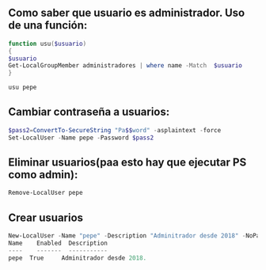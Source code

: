 ## Como saber que usuario es administrador. Uso de una función:
```powershell
function usu($usuario)
{
$usuario
Get-LocalGroupMember administradores | where name -Match  $usuario
}

usu pepe
```
## Cambiar contraseña a usuarios:

```powershell
$pass2=ConvertTo-SecureString "Pa$$word" -asplaintext -force
Set-LocalUser -Name pepe -Password $pass2

```
## Eliminar usuarios(paa esto hay que ejecutar PS como admin):
```powershell 
Remove-LocalUser pepe

```

## Crear usuarios
```powershell
New-LocalUser -Name "pepe" -Description "Adminitrador desde 2018" -NoPassword
Name    Enabled  Description
----    -------  -----------
pepe  True     Adminitrador desde 2018.
```
